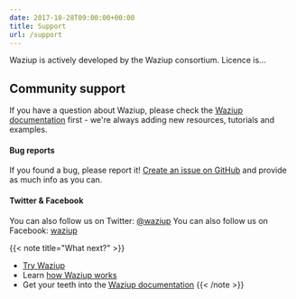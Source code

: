 ```yaml
---
date: 2017-10-28T09:00:00+00:00
title: Support
url: /support
---
```

Waziup is actively developed by the Waziup consortium. Licence is...


## Community support
If you have a question about Waziup, please check the [Waziup documentation](/documentation) first - we're always adding new resources, tutorials and examples.

#### Bug reports
If you found a bug, please report it! [Create an issue on GitHub](https://github.com/waziup/platform/issues) and provide as much info as you can.

#### Twitter & Facebook
You can also follow us on Twitter: [@waziup](https://twitter.com/waziupIOT)
You can also follow us on Facebook: [waziup](https://www.facebook.com/waziupIOT/)


{{< note title="What next?" >}}
* [Try Waziup](http://dashboard.waziup.io)
* Learn [how Waziup works](/documentation/how-waziup-works)
* Get your teeth into the [Waziup documentation](/documentation)
{{< /note >}}

